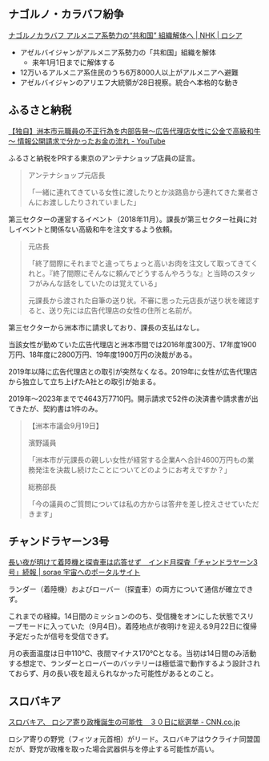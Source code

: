 ## ナゴルノ・カラバフ紛争

[ナゴルノカラバフ アルメニア系勢力の“共和国” 組織解体へ | NHK | ロシア](https://www3.nhk.or.jp/news/html/20230928/k10014209411000.html)

- アゼルバイジャンがアルメニア系勢力の「共和国」組織を解体
  - 来年1月1日までに解体する
- 12万いるアルメニア系住民のうち6万8000人以上がアルメニアへ避難
- アゼルバイジャンのアリエフ大統領が28日視察。統合へ本格的な動き

## ふるさと納税

[【独自】洲本市元職員の不正行為を内部告発～広告代理店女性に公金で高級和牛～ 情報公開請求で分かったお金の流れ - YouTube](https://www.youtube.com/embed/4WQZeOAxcaA?si=8H3CKOJftFQGTmwA)

ふるさと納税をPRする東京のアンテナショップ店員の証言。

> アンテナショップ元店長
>
> 「一緒に連れてきている女性に渡したりとか淡路島から連れてきた業者さんにお渡ししたりされていました」

第三セクターの運営するイベント（2018年11月）。課長が第三セクター社員に対しイベントと関係ない高級和牛を注文するよう依頼。

> 元店長
>
> 「終了間際にそれまでと違ってちょっと高いお肉を注文して取ってきてくれと。『終了間際にそんなに頼んでどうするんやろうな』と当時のスタッフがみんな話をしていたのは覚えている」
>
> 元課長から渡された自筆の送り状。不審に思った元店長が送り状を確認すると、送り先には広告代理店の女性の住所と名前が。

第三セクターから洲本市に請求しており、課長の支払はなし。

当該女性が勤めていた広告代理店と洲本市間では2016年度300万、17年度1900万円、18年度に2800万円、19年度1900万円の決裁がある。

2019年以降に広告代理店との取引が突然なくなる。2019年に女性が広告代理店から独立して立ち上げたA社との取引が始まる。

2019年～2023年までで4643万7710円。開示請求で52件の決済書や請求書が出てきたが、契約書は1件のみ。

> 【洲本市議会9月19日】
>
> 濱野議員
>
> 「洲本市が元課長の親しい女性が経営する企業Aへ合計4600万円もの業務発注を決裁し続けたことについてどのようにお考えですか？」
>
> 総務部長
>
> 「今の議員のご質問については私の方からは答弁を差し控えさせていただきます」

## チャンドラヤーン3号

[長い夜が明けて着陸機と探査車は応答せず　インド月探査「チャンドラヤーン3号」続報 | sorae 宇宙へのポータルサイト](https://sorae.info/space/20230928-chandrayaan-3.html)

ランダー（着陸機）およびローバー（探査車）の両方について通信が確立できず。

これまでの経緯。14日間のミッションののち、受信機をオンにした状態でスリープモードに入っていた（9月4日）。着陸地点が夜明けを迎える9月22日に復帰予定だったが信号を受信できず。

月の表面温度は日中110℃、夜間マイナス170℃となる。当初は14日間のみ活動する想定で、ランダーとローバーのバッテリーは極低温で動作するよう設計されておらず、月の長い夜を超えられなかった可能性があるとのこと。

## スロバキア

[スロバキア、 ロシア寄り政権誕生の可能性　３０日に総選挙 - CNN.co.jp](https://www.cnn.co.jp/world/35209676.html)

ロシア寄りの野党（フィツォ元首相）がリード。スロバキアはウクライナ同盟国だが、野党が政権を取った場合武器供与を停止する可能性が高い。
